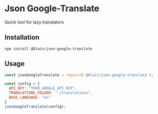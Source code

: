 # Json Google-Translate

Quick tool for lazy translators

## Installation

  `npm install @blaiv/json-google-translate`

## Usage

```javascript
const jsonGoogleTranslate = require('@blaiv/json-google-translate');

const config = {
  API_KEY: "YOUR_GOOGLE_API_KEY",
  TRANSLATIONS_FOLDER: "./translations",
  BASE_LANGUAGE: "en"
}
jsonGoogleTranslate(config);
```
##

